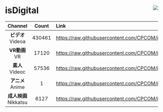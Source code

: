 # isDigital <img align="right" src="https://img.shields.io/github/last-commit/CPCOM/isDigital"/>  
  
| Channel | Count | Link |  
| :-----: | :---: | :--- |  
|**ビデオ**<br />Videoa | 430461 | https://raw.githubusercontent.com/CPCOM/isDigital/main/Videoa.txt |  
|**VR動画**<br />VR | 17120 | https://raw.githubusercontent.com/CPCOM/isDigital/main/VR.txt |  
|**素人**<br />Videoc | 57536 | https://raw.githubusercontent.com/CPCOM/isDigital/main/Videoc.txt |  
|**アニメ**<br />Anime | 1 | https://raw.githubusercontent.com/CPCOM/isDigital/main/Anime.txt |  
|**成人映画**<br />Nikkatsu | 6127 | https://raw.githubusercontent.com/CPCOM/isDigital/main/Nikkatsu.txt |  